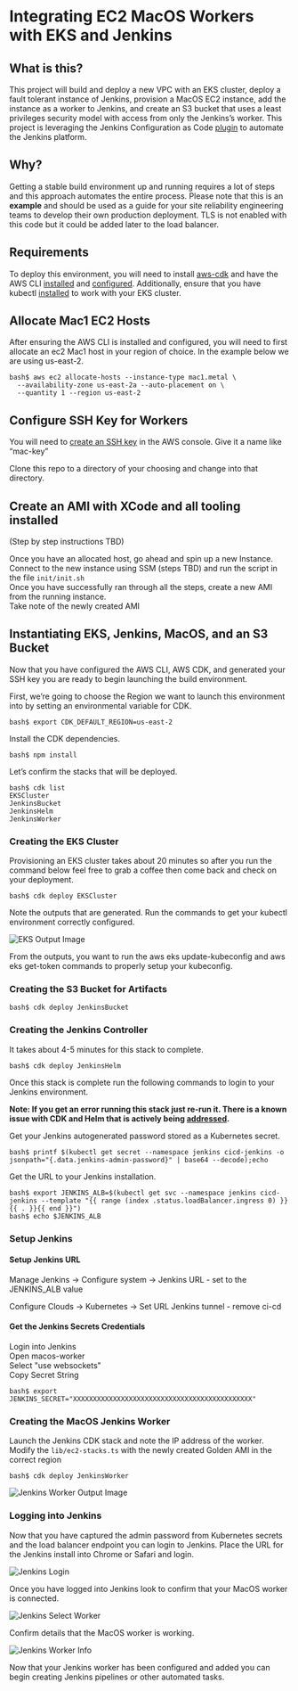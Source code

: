 # Integrating EC2 MacOS Workers with EKS and Jenkins

## What is this?

This project will build and deploy a new VPC with an EKS cluster, deploy a fault tolerant instance of Jenkins, provision a MacOS EC2 instance, add the instance as a worker to Jenkins, and create an S3 bucket that uses a least privileges security model with access from only the Jenkins’s worker. This project is leveraging the Jenkins Configuration as Code [plugin](https://jenkins.io/projects/jcasc/) to automate the Jenkins platform.

## Why?

Getting a stable build environment up and running requires a lot of steps and this approach automates the entire process. Please note that this is an **example** and should be used as a guide for your site reliability engineering teams to develop their own production deployment. TLS is not enabled with this code but it could be added later to the load balancer.

## Requirements

To deploy this environment, you will need to install [aws-cdk](https://docs.aws.amazon.com/cdk/latest/guide/getting_started.html#getting_started_install) and have the AWS CLI [installed](https://docs.aws.amazon.com/cli/latest/userguide/install-cliv2.html) and [configured](https://docs.aws.amazon.com/cli/latest/userguide/cli-configure-quickstart.html). Additionally, ensure that you have kubectl [installed](https://kubernetes.io/docs/tasks/tools/install-kubectl/) to work with your EKS cluster.

## Allocate Mac1 EC2 Hosts

After ensuring the AWS CLI is installed and configured, you will need to first allocate an ec2 Mac1 host in your region of choice. In the example below we are using us-east-2.

```
bash$ aws ec2 allocate-hosts --instance-type mac1.metal \
  --availability-zone us-east-2a --auto-placement on \
  --quantity 1 --region us-east-2
```

## Configure SSH Key for Workers

You will need to [create an SSH key](https://docs.aws.amazon.com/AWSEC2/latest/UserGuide/ec2-key-pairs.html) in the AWS console. Give it a name like “mac-key”

Clone this repo to a directory of your choosing and change into that directory.

## Create an AMI with XCode and all tooling installed 

(Step by step instructions TBD)

Once you have an allocated host, go ahead and spin up a new Instance.  
Connect to the new instance using SSM (steps TBD) and run the script in the file `init/init.sh`  
Once you have successfully ran through all the steps, create a new AMI from the running instance.  
Take note of the newly created AMI  

## Instantiating EKS, Jenkins, MacOS, and an S3 Bucket

Now that you have configured the AWS CLI, AWS CDK, and generated your SSH key you are ready to begin launching the build environment.

First, we’re going to choose the Region we want to launch this environment into by setting an environmental variable for CDK.

```
bash$ export CDK_DEFAULT_REGION=us-east-2
```

Install the CDK dependencies.

```
bash$ npm install
```

Let’s confirm the stacks that will be deployed.

```
bash$ cdk list
EKSCluster
JenkinsBucket
JenkinsHelm
JenkinsWorker
```

### Creating the EKS Cluster

Provisioning an EKS cluster takes about 20 minutes so after you run the command below feel free to grab a coffee then come back and check on your deployment.

```
bash$ cdk deploy EKSCluster
```

Note the outputs that are generated. Run the commands to get your kubectl environment correctly configured.

![EKS Output Image](lib/images/eks-outputs.jpg)

From the outputs, you want to run the aws eks update-kubeconfig and aws eks get-token commands to properly setup your kubeconfig.

### Creating the S3 Bucket for Artifacts

```
bash$ cdk deploy JenkinsBucket
```

### Creating the Jenkins Controller

It takes about 4-5 minutes for this stack to complete.

```
bash$ cdk deploy JenkinsHelm
```

Once this stack is complete run the following commands to login to your Jenkins environment.

**Note: If you get an error running this stack just re-run it. There is a known issue with CDK and Helm that is actively being [addressed](https://github.com/aws/aws-cdk/issues/8713).**

Get your Jenkins autogenerated password stored as a Kubernetes secret.

```
bash$ printf $(kubectl get secret --namespace jenkins cicd-jenkins -o jsonpath="{.data.jenkins-admin-password}" | base64 --decode);echo
```

Get the URL to your Jenkins installation.

```
bash$ export JENKINS_ALB=$(kubectl get svc --namespace jenkins cicd-jenkins --template "{{ range (index .status.loadBalancer.ingress 0) }}{{ . }}{{ end }}")
bash$ echo $JENKINS_ALB
```

### Setup Jenkins

#### Setup Jenkins URL

Manage Jenkins -> Configure system -> Jenkins URL - set to the JENKINS_ALB value

Configure Clouds -> Kubernetes -> Set URL
Jenkins tunnel - remove ci-cd

#### Get the Jenkins Secrets Credentials

Login into Jenkins  
Open macos-worker  
Select "use websockets"  
Copy Secret String  

```
bash$ export JENKINS_SECRET="XXXXXXXXXXXXXXXXXXXXXXXXXXXXXXXXXXXXXXXXXXXXX"
```

### Creating the MacOS Jenkins Worker

Launch the Jenkins CDK stack and note the IP address of the worker.
Modify the `lib/ec2-stacks.ts` with the newly created Golden AMI in the correct region

```
bash$ cdk deploy JenkinsWorker
```

![Jenkins Worker Output Image](lib/images/worker-outputs.jpg)

### Logging into Jenkins

Now that you have captured the admin password from Kubernetes secrets and the load balancer endpoint you can login to Jenkins. Place the URL for the Jenkins install into Chrome or Safari and login.

![Jenkins Login](lib/images/jenkins-login.jpg)

Once you have logged into Jenkins look to confirm that your MacOS worker is connected.

![Jenkins Select Worker](lib/images/dashboard-select-worker.jpg)

Confirm details that the MacOS worker is working.

![Jenkins Worker Info](lib/images/macos-worker-info.jpg)

Now that your Jenkins worker has been configured and added you can begin creating Jenkins pipelines or other automated tasks.

